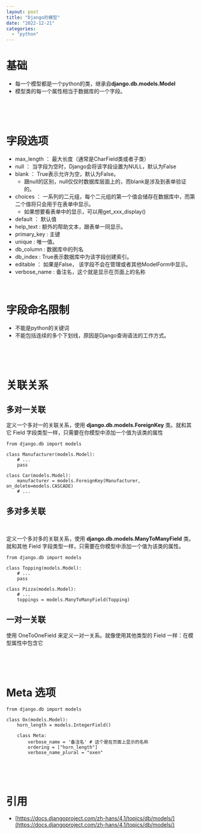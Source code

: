 ```yaml
---
layout: post
title: "Django的模型"
date: "2022-12-21"
categories: 
  - "python"
---
```


# 基础

- 每一个模型都是一个python的类，继承自**django.db.models.Model**
- 模型类的每一个属性相当于数据库的一个字段。

 

 

# 字段选项

- max\_length ： 最大长度（通常是CharField类或者子类）
- null ： 当字段为空时，Django会将该字段设置为NULL，默认为False
- blank ： True表示允许为空，默认为False。
    - 跟null的区别，null仅仅时数据库层面上的，而blank是涉及到表单验证的。
- choices ： 一系列的二元组，每个二元组的第一个值会储存在数据库中，而第二个值将只会用于在表单中显示。
    - 如果想要看表单中的显示，可以用get\_xxx\_display()
- default ： 默认值
- help\_text : 额外的帮助文本，跟表单一同显示。
- primary\_key : 主键
- unique : 唯一值。
- db\_column : 数据库中的列名
- db\_index : True表示数据库中为该字段创建索引。
- editable ： 如果是False， 该字段不会在管理或者其他ModelForm中显示。
- verbose\_name : 备注名，这个就是显示在页面上的名称

 

# 字段命名限制

- 不能是python的关键词
- 不能包括连续的多个下划线，原因是Django查询语法的工作方式。

 

 

# 关联关系

## 多对一关联

定义一个多对一的关联关系，使用 **django.db.models.ForeignKey** 类。就和其它 Field 字段类型一样，只需要在你模型中添加一个值为该类的属性

```
from django.db import models

class Manufacturer(models.Model):
    # ...
    pass

class Car(models.Model):
    manufacturer = models.ForeignKey(Manufacturer, on_delete=models.CASCADE)
    # ...
```

## 多对多关联

 

定义一个多对多的关联关系，使用 **django.db.models.ManyToManyField** 类。就和其他 Field 字段类型一样，只需要在你模型中添加一个值为该类的属性。

```
from django.db import models

class Topping(models.Model):
    # ...
    pass

class Pizza(models.Model):
    # ...
    toppings = models.ManyToManyField(Topping)
```

## 一对一关联

使用 OneToOneField 来定义一对一关系。就像使用其他类型的 Field 一样：在模型属性中包含它

 

 

# Meta 选项

```
from django.db import models

class Ox(models.Model):
    horn_length = models.IntegerField()

    class Meta:
        verbose_name = '备注名' # 这个是在页面上显示的名称 
        ordering = ["horn_length"]
        verbose_name_plural = "oxen"
```

 

 

# 引用

- [https://docs.djangoproject.com/zh-hans/4.1/topics/db/models/](https://docs.djangoproject.com/zh-hans/4.1/topics/db/models/)
